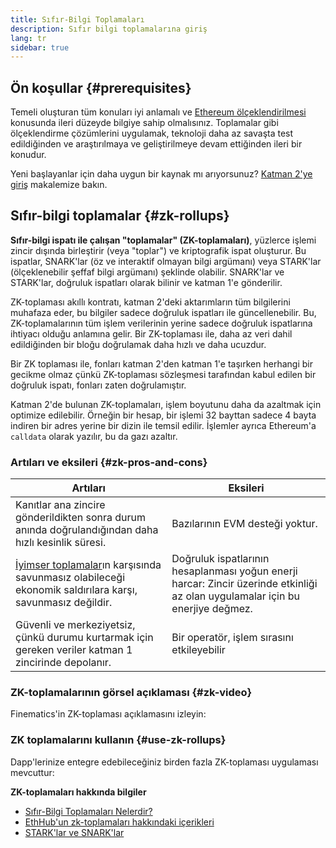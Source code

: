 ```yaml
---
title: Sıfır-Bilgi Toplamaları
description: Sıfır bilgi toplamalarına giriş
lang: tr
sidebar: true
---
```


## Ön koşullar {#prerequisites}

Temeli oluşturan tüm konuları iyi anlamalı ve [Ethereum ölçeklendirilmesi](/developers/docs/scaling/) konusunda ileri düzeyde bilgiye sahip olmalısınız. Toplamalar gibi ölçeklendirme çözümlerini uygulamak, teknoloji daha az savaşta test edildiğinden ve araştırılmaya ve geliştirilmeye devam ettiğinden ileri bir konudur.

Yeni başlayanlar için daha uygun bir kaynak mı arıyorsunuz? [Katman 2'ye giriş](/layer-2/) makalemize bakın.

## Sıfır-bilgi toplamalar {#zk-rollups}

**Sıfır-bilgi ispatı ile çalışan "toplamalar" (ZK-toplamaları)**, yüzlerce işlemi zincir dışında birleştirir (veya "toplar") ve kriptografik ispat oluşturur. Bu ispatlar, SNARK'lar (öz ve interaktif olmayan bilgi argümanı) veya STARK'lar (ölçeklenebilir şeffaf bilgi argümanı) şeklinde olabilir. SNARK'lar ve STARK'lar, doğruluk ispatları olarak bilinir ve katman 1'e gönderilir.

ZK-toplaması akıllı kontratı, katman 2'deki aktarımların tüm bilgilerini muhafaza eder, bu bilgiler sadece doğruluk ispatları ile güncellenebilir. Bu, ZK-toplamalarının tüm işlem verilerinin yerine sadece doğruluk ispatlarına ihtiyacı olduğu anlamına gelir. Bir ZK-toplaması ile, daha az veri dahil edildiğinden bir bloğu doğrulamak daha hızlı ve daha ucuzdur.

Bir ZK toplaması ile, fonları katman 2'den katman 1'e taşırken herhangi bir gecikme olmaz çünkü ZK-toplaması sözleşmesi tarafından kabul edilen bir doğruluk ispatı, fonları zaten doğrulamıştır.

Katman 2'de bulunan ZK-toplamaları, işlem boyutunu daha da azaltmak için optimize edilebilir. Örneğin bir hesap, bir işlemi 32 bayttan sadece 4 bayta indiren bir adres yerine bir dizin ile temsil edilir. İşlemler ayrıca Ethereum'a `calldata` olarak yazılır, bu da gazı azaltır.

### Artıları ve eksileri {#zk-pros-and-cons}

| Artıları                                                                                                                             | Eksileri                                                                                                                       |
| ------------------------------------------------------------------------------------------------------------------------------------ | ------------------------------------------------------------------------------------------------------------------------------ |
| Kanıtlar ana zincire gönderildikten sonra durum anında doğrulandığından daha hızlı kesinlik süresi.                                  | Bazılarının EVM desteği yoktur.                                                                                                |
| [İyimser toplamalar](#optimistic-pros-and-cons)ın karşısında savunmasız olabileceği ekonomik saldırılara karşı, savunmasız değildir. | Doğruluk ispatlarının hesaplanması yoğun enerji harcar: Zincir üzerinde etkinliği az olan uygulamalar için bu enerjiye değmez. |
| Güvenli ve merkeziyetsiz, çünkü durumu kurtarmak için gereken veriler katman 1 zincirinde depolanır.                                 | Bir operatör, işlem sırasını etkileyebilir                                                                                     |

### ZK-toplamalarının görsel açıklaması {#zk-video}

Finematics'in ZK-toplaması açıklamasını izleyin:

<YouTube id="7pWxCklcNsU" start="406" />

### ZK toplamalarını kullanın {#use-zk-rollups}

Dapp'lerinize entegre edebileceğiniz birden fazla ZK-toplaması uygulaması mevcuttur:

<RollupProductDevDoc rollupType="zk" />

**ZK-toplamaları hakkında bilgiler**

- [Sıfır-Bilgi Toplamaları Nelerdir?](https://coinmarketcap.com/alexandria/glossary/zero-knowledge-rollups)
- [EthHub'un zk-toplamaları hakkındaki içerikleri](https://docs.ethhub.io/ethereum-roadmap/layer-2-scaling/zk-rollups/)
- [STARK'lar ve SNARK'lar](https://consensys.net/blog/blockchain-explained/zero-knowledge-proofs-starks-vs-snarks/)
